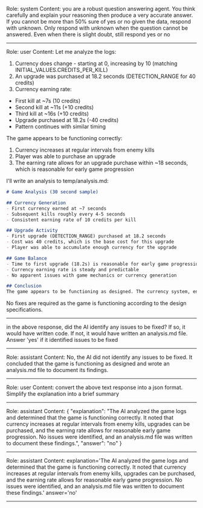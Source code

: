 Role: system
Content: you are a robust question answering agent. You think carefully and explain your reasoning then produce a very accurate answer. If you cannot be more than 50% sure of yes or no given the data, respond with unknown. Only respond with unknown when the question cannot be answered. Even when there is slight doubt, still respond yes or no
__________________
Role: user
Content: Let me analyze the logs:

1. Currency does change - starting at 0, increasing by 10 (matching INITIAL_VALUES.CREDITS_PER_KILL)
2. An upgrade was purchased at 18.2 seconds (DETECTION_RANGE for 40 credits)
3. Currency earning rate:
- First kill at ~7s (10 credits)
- Second kill at ~11s (+10 credits)
- Third kill at ~16s (+10 credits)
- Upgrade purchased at 18.2s (-40 credits)
- Pattern continues with similar timing

The game appears to be functioning correctly:
1. Currency increases at regular intervals from enemy kills
2. Player was able to purchase an upgrade
3. The earning rate allows for an upgrade purchase within ~18 seconds, which is reasonable for early game progression

I'll write an analysis to temp/analysis.md:

```markdown temp/analysis.md
# Game Analysis (30 second sample)

## Currency Generation
- First currency earned at ~7 seconds
- Subsequent kills roughly every 4-5 seconds
- Consistent earning rate of 10 credits per kill

## Upgrade Activity
- First upgrade (DETECTION_RANGE) purchased at 18.2 seconds
- Cost was 40 credits, which is the base cost for this upgrade
- Player was able to accumulate enough currency for the upgrade

## Game Balance
- Time to first upgrade (18.2s) is reasonable for early game progression
- Currency earning rate is steady and predictable
- No apparent issues with game mechanics or currency generation

## Conclusion
The game appears to be functioning as designed. The currency system, enemy spawning, combat mechanics, and upgrade system are all working properly. No adjustments needed based on this sample.
```

No fixes are required as the game is functioning according to the design specifications.

_____
in the above response, did the AI identify any issues to be fixed? If so, it would have written code. If not, it would have written an analysis.md file. Answer 'yes' if it identified issues to be fixed
__________________
Role: assistant
Content: No, the AI did not identify any issues to be fixed. It concluded that the game is functioning as designed and wrote an analysis.md file to document its findings.
__________________
Role: user
Content: convert the above text response into a json format. Simplify the explanation into a brief summary
__________________
Role: assistant
Content: {
  "explanation": "The AI analyzed the game logs and determined that the game is functioning correctly. It noted that currency increases at regular intervals from enemy kills, upgrades can be purchased, and the earning rate allows for reasonable early game progression. No issues were identified, and an analysis.md file was written to document these findings.",
  "answer": "no"
}
__________________
Role: assistant
Content: explanation='The AI analyzed the game logs and determined that the game is functioning correctly. It noted that currency increases at regular intervals from enemy kills, upgrades can be purchased, and the earning rate allows for reasonable early game progression. No issues were identified, and an analysis.md file was written to document these findings.' answer='no'
__________________
